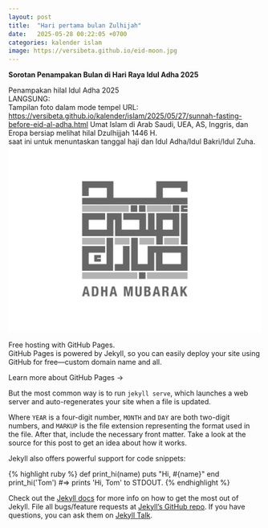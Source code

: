 ```yaml
---
layout: post
title:  "Hari pertama bulan Zulhijah"
date:   2025-05-28 00:22:05 +0700
categories: kalender islam
image: https://versibeta.github.io/eid-moon.jpg
---
```

**Sorotan Penampakan Bulan di Hari Raya Idul Adha 2025**

Penampakan hilal Idul Adha 2025  
LANGSUNG:  
Tampilan foto dalam mode tempel URL:  
https://versibeta.github.io/kalender/islam/2025/05/27/sunnah-fasting-before-eid-al-adha.html 
Umat Islam di Arab Saudi, UEA, AS, Inggris, dan Eropa bersiap melihat hilal Dzulhijjah 1446 H.  
saat ini untuk menuntaskan tanggal haji dan Idul Adha/Idul Bakri/Idul Zuha.    
![Puasa!](/eid-mubarak.jpeg "eid mubarak")  

Free hosting with GitHub Pages.  
GitHub Pages is powered by Jekyll, so you can easily deploy your site using GitHub for free—custom domain name and all.

Learn more about GitHub Pages →

But the most common way is to run `jekyll serve`, which launches a web server and auto-regenerates your site when a file is updated.

Where `YEAR` is a four-digit number, `MONTH` and `DAY` are both two-digit numbers, and `MARKUP` is the file extension representing the format used in the file. After that, include the necessary front matter. Take a look at the source for this post to get an idea about how it works.

Jekyll also offers powerful support for code snippets:

{% highlight ruby %}
def print_hi(name)
  puts "Hi, #{name}"
end
print_hi('Tom')
#=> prints 'Hi, Tom' to STDOUT.
{% endhighlight %}

Check out the [Jekyll docs][jekyll-docs] for more info on how to get the most out of Jekyll. File all bugs/feature requests at [Jekyll’s GitHub repo][jekyll-gh]. If you have questions, you can ask them on [Jekyll Talk][jekyll-talk].

[jekyll-docs]: https://jekyllrb.com/docs/home
[jekyll-gh]:   https://github.com/jekyll/jekyll
[jekyll-talk]: https://talk.jekyllrb.com/
